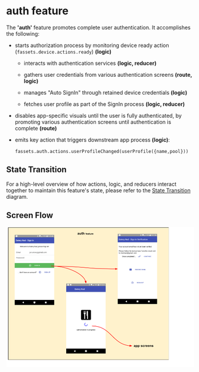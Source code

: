 # auth feature

The **'auth'** feature promotes complete user authentication.
It accomplishes the following:

 - starts authorization process by monitoring device ready action
   (`fassets.device.actions.ready`) **(logic)**

   - interacts with authentication services **(logic, reducer)**

   - gathers user credentials from various authentication screens
     **(route, logic)**

   - manages "Auto SignIn" through retained device credentials
     **(logic)**

   - fetches user profile as part of the SignIn process **(logic,
     reducer)**

 - disables app-specific visuals until the user is fully authenticated,
   by promoting various authentication screens until authentication
   is complete **(route)**

 - emits key action that triggers downstream app process **(logic)**:
   ```
   fassets.auth.actions.userProfileChanged(userProfile({name,pool}))
   ```


## State Transition

For a high-level overview of how actions, logic, and reducers interact
together to maintain this feature's state, please refer to the [State
Transition](docs/StateTransition.txt) diagram.

## Screen Flow

![Screen Flow](docs/ScreenFlow.png)

